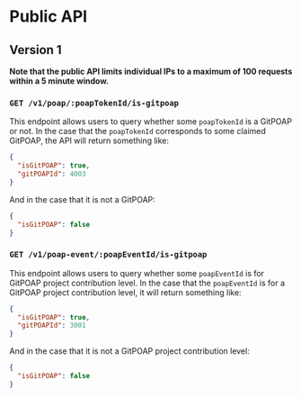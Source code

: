 # Public API

## Version 1

**Note that the public API limits individual IPs to a
maximum of 100 requests within a 5 minute window.**

### `GET /v1/poap/:poapTokenId/is-gitpoap`

This endpoint allows users to query whether some `poapTokenId` is a GitPOAP or not.
In the case that the `poapTokenId` corresponds to some claimed GitPOAP, the API will return
something like:

```json
{
  "isGitPOAP": true,
  "gitPOAPId": 4003
}
```

And in the case that it is not a GitPOAP:

```json
{
  "isGitPOAP": false
}
```

### `GET /v1/poap-event/:poapEventId/is-gitpoap`

This endpoint allows users to query whether some `poapEventId` is for GitPOAP project
contribution level. In the case that the `poapEventId` is for a GitPOAP project contribution
level, it will return something like:

```json
{
  "isGitPOAP": true,
  "gitPOAPId": 3001
}
```

And in the case that it is not a GitPOAP project contribution level:

```json
{
  "isGitPOAP": false
}
```
